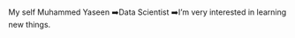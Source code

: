  My self Muhammed Yaseen 
➡️Data Scientist
➡️I’m very interested in learning new things.
<!---
MuhammedYaseen15/MuhammedYaseen15 is a  special repository because its `README.md` (this file) appears on your GitHub profile.
You can click the Preview link to take a look at your changes.
--->
